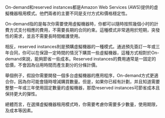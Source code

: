 On-demand和reserved instances都是Amazon Web Services (AWS)提供的虛擬機器租用模式。他們兩者的主要不同是支付方式和價格穩定性。

On-demand指的是每次你需要使用虛擬機器時，你都可以隨時按照幾個小时的計費方式支付相應的費用，不需要長期的合同約束。這種模式非常適用於短期，突發性的需求，並且不需要長時間維護使用。

相反，reserved instances則是預購虛擬機器的一種模式。通過預先簽訂一年或三年合同，你可以在保證一定時間的情況下購買一些虛擬機器，這種方式相對於On-demand來說，能夠節省一些成本。Reserved instances的費用通常是一固定的低價，不會因為佔用時間而產生劃分的分條計價。

舉個例子，假設你需要開發一個多台虛擬機器的應用程序，On-demand方式更適合你，因為你可能會隨時增減購買數量。但是，如果你已經有計劃，并且知道需要整整一年或三年使用固定數量的虛擬機器，那麼reserved instances可節省成本且保持更大的彈性。

總體而言，在選擇虛擬機器租用模式時，你需要考慮你需要多少數量，使用期限，及成本等因素。